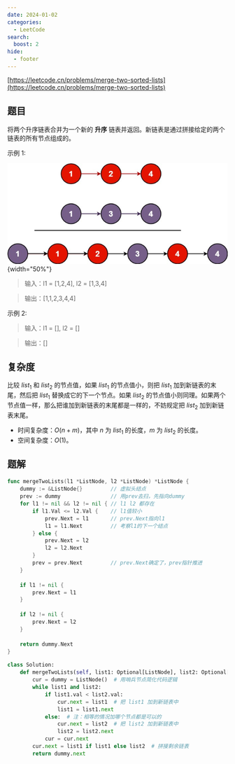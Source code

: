 ```yaml
---
date: 2024-01-02
categories:
  - LeetCode
search:
  boost: 2
hide:
  - footer
---
```


[https://leetcode.cn/problems/merge-two-sorted-lists](https://leetcode.cn/problems/merge-two-sorted-lists)

## 题目

将两个升序链表合并为一个新的 **升序** 链表并返回。新链表是通过拼接给定的两个链表的所有节点组成的。

示例 1:

![](../assets/img/leetcode/21.jpeg){width="50%"}

> 输入：l1 = [1,2,4], l2 = [1,3,4]

> 输出：[1,1,2,3,4,4]

示例 2:

> 输入：l1 = [], l2 = []

> 输出：[]

## 复杂度

比较 $list_1$ 和 $list_2$ 的节点值，如果 $list_1$ 的节点值小，则把 $list_1$ 加到新链表的末尾，然后把 $list_1$ 替换成它的下一个节点。如果 $list_2$ 的节点值小则同理。如果两个节点值一样，那么把谁加到新链表的末尾都是一样的，不妨规定把 $list_2$ 加到新链表末尾。

- 时间复杂度：$O(n + m)$，其中 $n$ 为 $list_1$ 的长度，$m$ 为 $list_2$ 的长度。
- 空间复杂度：$O(1)$。

## 题解

```go title="Go"
func mergeTwoLists(l1 *ListNode, l2 *ListNode) *ListNode {
    dummy := &ListNode{}         // 虚拟头结点
    prev := dummy                // 用prev去扫，先指向dummy
    for l1 != nil && l2 != nil { // l1 l2 都存在
        if l1.Val <= l2.Val {    // l1值较小
            prev.Next = l1       // prev.Next指向l1
            l1 = l1.Next         // 考察l1的下一个结点
        } else {
            prev.Next = l2
            l2 = l2.Next
        }
        prev = prev.Next         // prev.Next确定了，prev指针推进
    }

    if l1 != nil {
        prev.Next = l1
    }

    if l2 != nil {
        prev.Next = l2
    }

    return dummy.Next
}
```

```python title="Python"
class Solution:
    def mergeTwoLists(self, list1: Optional[ListNode], list2: Optional[ListNode]) -> Optional[ListNode]:
        cur = dummy = ListNode()  # 用哨兵节点简化代码逻辑
        while list1 and list2:
            if list1.val < list2.val:
                cur.next = list1  # 把 list1 加到新链表中
                list1 = list1.next
            else:  # 注：相等的情况加哪个节点都是可以的
                cur.next = list2  # 把 list2 加到新链表中
                list2 = list2.next
            cur = cur.next
        cur.next = list1 if list1 else list2  # 拼接剩余链表
        return dummy.next
```

[^1]: [灵茶山艾府-21. 合并两个有序链表](https://leetcode.cn/problems/merge-two-sorted-lists/solutions/2373691/liang-chong-fang-fa-die-dai-di-gui-pytho-wf75/?envType=study-plan-v2&envId=top-100-liked)
